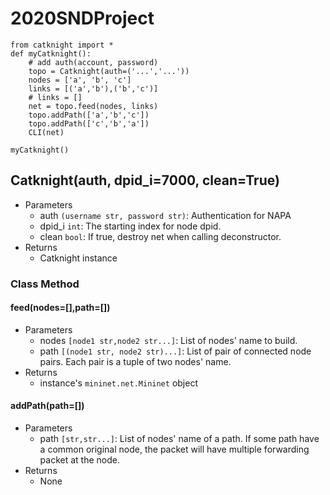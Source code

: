 # 2020SNDProject

```
from catknight import *
def myCatknight():
    # add auth(account, password)
    topo = Catknight(auth=('...','...'))
    nodes = ['a', 'b', 'c']
    links = [('a','b'),('b','c')]
    # links = []
    net = topo.feed(nodes, links)
    topo.addPath(['a','b','c'])
    topo.addPath(['c','b','a'])
    CLI(net)

myCatknight()
```

## Catknight(auth, dpid_i=7000, clean=True)
- Parameters
    - auth `(username str, password str)`:  Authentication for NAPA
    - dpid_i `int`: The starting index for node dpid. 
    - clean `bool`: If true, destroy net when calling deconstructor.
- Returns
    - Catknight instance

### Class Method
#### feed(nodes=[],path=[])
- Parameters
    - nodes `[node1 str,node2 str...]`: List of nodes' name to build.
    - path `[(node1 str, node2 str)...]`: List of pair of connected node pairs. Each pair is a tuple of two nodes' name.  
- Returns
    - instance's `mininet.net.Mininet` object

#### addPath(path=[])
- Parameters
    - path `[str,str...]`: List of  nodes' name of a path. If some path have a common original node, the packet will have multiple forwarding packet at the node.
- Returns
    - None
